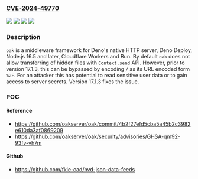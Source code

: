 ### [CVE-2024-49770](https://cve.mitre.org/cgi-bin/cvename.cgi?name=CVE-2024-49770)
![](https://img.shields.io/static/v1?label=Product&message=oak&color=blue)
![](https://img.shields.io/static/v1?label=Version&message=%3D%20%3C%2017.1.3%20&color=brighgreen)
![](https://img.shields.io/static/v1?label=Vulnerability&message=CWE-22%3A%20Improper%20Limitation%20of%20a%20Pathname%20to%20a%20Restricted%20Directory%20('Path%20Traversal')&color=brighgreen)
![](https://img.shields.io/static/v1?label=Vulnerability&message=CWE-35%3A%20Path%20Traversal%3A%20'...%2F...%2F%2F'&color=brighgreen)

### Description

`oak` is a middleware framework for Deno's native HTTP server, Deno Deploy, Node.js 16.5 and later, Cloudflare Workers and Bun. By default `oak` does not allow transferring of hidden files with `Context.send` API. However, prior to version 17.1.3, this can be bypassed by encoding `/` as its URL encoded form `%2F`. For an attacker this has potential to read sensitive user data or to gain access to server secrets. Version 17.1.3 fixes the issue.

### POC

#### Reference
- https://github.com/oakserver/oak/commit/4b2f27efd5cba5a45b2c3982e610da3af0869209
- https://github.com/oakserver/oak/security/advisories/GHSA-qm92-93fv-vh7m

#### Github
- https://github.com/fkie-cad/nvd-json-data-feeds

